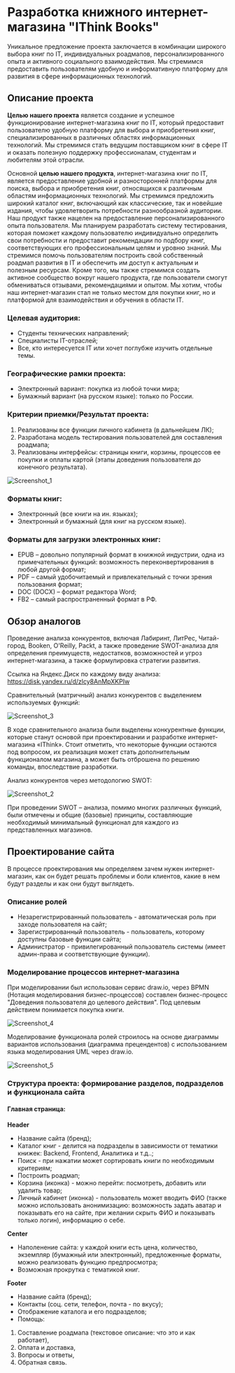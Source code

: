 # Разработка книжного интернет-магазина "IThink Books"

Уникальное предложение проекта заключается в комбинации широкого выбора книг по IT, индивидуальных роадмапов, персонализированного опыта и активного социального взаимодействия. Мы стремимся предоставить пользователям удобную и информативную платформу для развития в сфере информационных технологий.

## Описание проекта

**Целью нашего проекта** является создание и успешное функционирование интернет-магазина книг по IT, который предоставит пользователю удобную платформу для выбора и приобретения книг, специализированных в различных областях информационных технологий. Мы стремимся стать ведущим поставщиком книг в сфере IT и оказать полезную поддержку профессионалам, студентам и любителям этой отрасли.

Основной **целью нашего продукта**, интернет-магазина книг по IT, является предоставление удобной и разносторонней платформы для поиска, выбора и приобретения книг, относящихся к различным областям информационных технологий. Мы стремимся предложить широкий каталог книг, включающий как классические, так и новейшие издания, чтобы удовлетворить потребности разнообразной аудитории. 
Наш продукт также нацелен на предоставление персонализированного опыта пользователя. Мы планируем разработать систему тестирования, которая поможет каждому пользователю индивидуально определить свои потребности и предоставит рекомендации по подбору книг, соответствующих его профессиональным целям и уровню знаний. Мы стремимся помочь пользователям построить свой собственный роадмап развития в IT и обеспечить им доступ к актуальным и полезным ресурсам. Кроме того, мы также стремимся создать активное сообщество вокруг нашего продукта, где пользователи смогут обмениваться отзывами, рекомендациями и опытом. Мы хотим, чтобы наш интернет-магазин стал не только местом для покупки книг, но и платформой для взаимодействия и обучения в области IT.

### Целевая аудитория:
- Студенты технических направлений;
- Специалисты IT-отраслей;
- Все, кто интересуется IT или хочет поглубже изучить отдельные темы.

### Географические рамки проекта:
- Электронный вариант: покупка из любой точки мира;
- Бумажный вариант (на русском языке): только по России.

### Критерии приемки/Результат проекта:
1. Реализованы все функции личного кабинета (в дальнейшем ЛК);
2. Разработана модель тестирования пользователей для составления роадмапа;
3. Реализованы интерфейсы: страницы книги, корзины, процессов ее покупки и оплаты картой (этапы доведения пользователя до конечного результата).

![Screenshot_1](https://github.com/DanilkaCrazy/Online-store/assets/95550202/db36bad9-a58b-46a2-8b12-bc6b1651b80b)

### Форматы книг:
- Электронный (все книги на ин. языках);
- Электронный и бумажный (для книг на русском языке).

### Форматы для загрузки электронных книг:
- EPUB – довольно популярный формат в книжной индустрии, одна из примечательных функций: возможность переконвертирования в любой другой формат;
- PDF – самый удобочитаемый и привлекательный с точки зрения пользования формат;
- DOC (DOCX) – формат редактора Word;
- FB2 – самый распространенный формат в РФ.

## Обзор аналогов

Проведение анализа конкурентов, включая Лабиринт, ЛитРес, Читай-город, Booken, O'Reilly, Packt, а также проведение SWOT-анализа для определения преимуществ, недостатков, возможностей и угроз интернет-магазина, а также формулировка стратегии развития. 

Ссылка на Яндекс.Диск по каждому виду анализа: https://disk.yandex.ru/d/zlcy8AnMpXKPIw

Сравнительный (матричный) анализ конкурентов с выделением используемых функций:

![Screenshot_3](https://github.com/DanilkaCrazy/Online-store/assets/95550202/d0f31178-5b6c-423e-b7a4-72a17e890d3e)

В ходе сравнительного анализа были выделены конкурентные функции, которые станут основой при проектировании и разработке интернет-магазина «IThink». Стоит отметить, что некоторые функции остаются под вопросом, их реализация может стать дополнительным функционалом магазина, а может быть отброшена по решению команды, впоследствие разработки.

Анализ конкурентов через методологию SWOT:

![Screenshot_2](https://github.com/DanilkaCrazy/Online-store/assets/95550202/221c35b2-eafe-4b51-8232-e98b5907f8c1)

При проведении SWOT – анализа, помимо многих различных функций, были отмечены и общие (базовые) принципы, составляющие необходимый минимальный функционал для каждого из представленных магазинов.

## Проектирование сайта
В процессе проектирования мы определяем зачем нужен интернет-магазин, как он будет решать проблемы и боли клиентов, какие в нем будут разделы и как они будут выглядеть.

### Описание ролей
- Незарегистрированный пользователь - автоматическая роль при заходе пользователя на сайт;
- Зарегистрированный пользователь - пользователь, которому доступны базовые функции сайта;
- Администратор - привилегированный пользователь системы (имеет админ-права и соответствующие функции).

### Моделирование процессов интернет-магазина
При моделировании был использован сервис draw.io, через BPMN (Нотация моделирования бизнес-процессов) составлен бизнес-процесс "Доведения пользователя до целевого действия". Под целевым действием понимается покупка книги.

![Screenshot_4](https://github.com/DanilkaCrazy/Online-store/assets/95550202/fa037871-6ba3-47a2-a1f2-cf54d2034134)


Моделирование функционала ролей строилось на основе диаграммы вариантов использования (диаграмма прецендентов) с использованием языка моделирования UML через draw.io.

![Screenshot_5](https://github.com/DanilkaCrazy/Online-store/assets/95550202/acde4d85-6ebe-4352-bc55-aea8f1b73d2b)


### Структура проекта: формирование разделов, подразделов и функционала сайта

#### Главная страница:
**Header**
- Название сайта (бренд);
- Каталог книг - делится на подразделы в зависимости от тематики книжек: Backend, Frontend, Аналитика и т.д..;
- Поиск - при нажатии может сортировать книги по необходимым критериям;
- Построить роадмап;
- Корзина (иконка) - можно перейти: посмотреть, добавить или удалить товар;
- Личный кабинет (иконка) - пользователь может вводить ФИО (также можно использовать анонимизацию: возможность задать аватар и показывать его на сайте, при желании скрыть ФИО и показывать только логин), информацию о себе.
  
**Center**
- Наполенение сайта: у каждой книги есть цена, количество, экземпляр (бумажный или электронный), предложенные форматы, можно реализовать функцию предпросмотра;
- Возможная прокрутка с тематикой книг.
  
**Footer**
- Название сайта (бренд);
- Контакты (соц. сети, телефон, почта - по вкусу);
- Отображение каталога и его подразделов;
- Помощь:
1. Составление роадмапа (текстовое описание: что это и как работает),
2. Оплата и доставка,
3. Вопросы и ответы,
4. Обратная связь.










